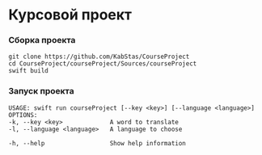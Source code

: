 # Курсовой проект

### Сборка проекта
> 
    git clone https://github.com/KabStas/CourseProject
    cd CourseProject/courseProject/Sources/courseProject
    swift build 

### Запуск проекта
> 
    
    USAGE: swift run courseProject [--key <key>] [--language <language>]
    OPTIONS:
    -k, --key <key>             A word to translate
    -l, --language <language>   A language to choose
    
    -h, --help                  Show help information
